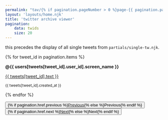 ```yaml
---
permalink: "tav/{% if pagination.pageNumber > 0 %}page-{{ pagination.pageNumber + 1 }}/{% endif %}home.html"
layout: 'layouts/home.njk'
title: 'twitter archive viewer'
pagination:
    data: twids
    size: 20
---
```

this precedes the display of all single tweets from `partials/single-tw.njk`.

{% for tweet_id in pagination.items %}
    <article class="tweet">
        <p><strong>@{{ users[tweets[tweet_id].user_id].screen_name }}</strong></p>
        <a href="tweets/{{ tweet_id | slugify }}/">
        <p>{{ tweets[tweet_id].text }}</p>
        </a>
        <p><small>{{ tweets[tweet_id].created_at }}</small></p>
    </article>
{% endfor %}

<nav aria-labelledby="my-pagination">
    <button>{% if pagination.href.previous %}<a href="{{ pagination.href.previous }}">Previous</a>{% else %}Previous{% endif %}</button>
    <button>{% if pagination.href.next %}<a href="{{ pagination.href.next }}">Next</a>{% else %}Next{% endif %}</button>
</nav>